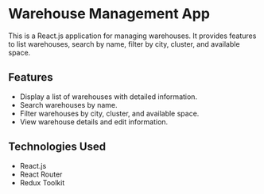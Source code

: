 <!DOCTYPE html>
<html lang="en">
<head>
    <meta charset="UTF-8">
    <meta name="viewport" content="width=device-width, initial-scale=1.0">
<!--     <title>Warehouse Management App</title> -->
</head>
<body>

<h1>Warehouse Management App</h1>

<p>This is a React.js application for managing warehouses. It provides features to list warehouses, search by name, filter by city, cluster, and available space.</p>

<h2>Features</h2>

<ul>
    <li>Display a list of warehouses with detailed information.</li>
    <li>Search warehouses by name.</li>
    <li>Filter warehouses by city, cluster, and available space.</li>
    <li>View warehouse details and edit information.</li>
</ul>

<h2>Technologies Used</h2>

<ul>
    <li>React.js</li>
    <li>React Router</li>
    <li>Redux Toolkit</li>
</ul>

</body>
</html>
